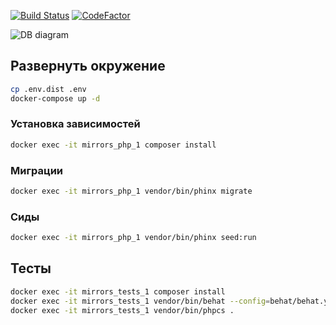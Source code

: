 [![Build Status](https://travis-ci.com/MirrorsPhoto/server.svg?branch=master)](https://travis-ci.com/MirrorsPhoto/server)
[![CodeFactor](https://www.codefactor.io/repository/github/mirrorsphoto/server/badge)](https://www.codefactor.io/repository/github/mirrorsphoto/server)

![DB diagram](https://api.genmymodel.com/projects/_mgeDUIHKEeeveJPbhFhy-g/diagrams/_mgeDUoHKEeeveJPbhFhy-g/svg)


## Развернуть окружение
```bash
cp .env.dist .env
docker-compose up -d
```
### Установка зависимостей
```bash
docker exec -it mirrors_php_1 composer install
```
### Миграции
```bash
docker exec -it mirrors_php_1 vendor/bin/phinx migrate
```
### Сиды
```bash
docker exec -it mirrors_php_1 vendor/bin/phinx seed:run
```

## Тесты
```bash
docker exec -it mirrors_tests_1 composer install
docker exec -it mirrors_tests_1 vendor/bin/behat --config=behat/behat.yml
docker exec -it mirrors_tests_1 vendor/bin/phpcs .

```

